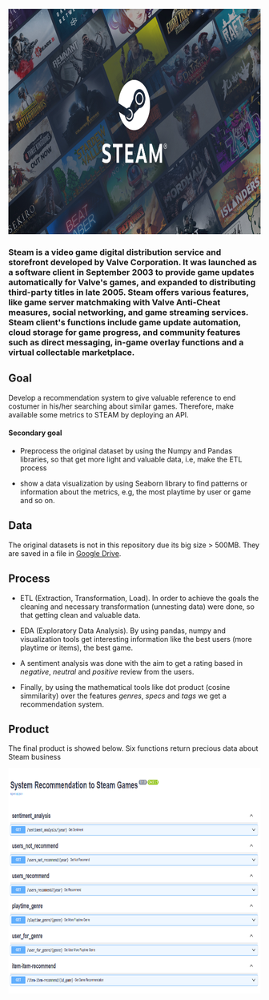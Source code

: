 <p align="center">
  <a href="https://store.steampowered.com/?l=english"><img src="assets/steamLogo.jpg" alt="Steam" height="450px"></a>
</p>

### **Steam** is a video game digital distribution service and storefront developed by Valve Corporation. It was launched as a software client in September 2003 to provide game updates automatically for Valve's games, and expanded to distributing third-party titles in late 2005. Steam offers various features, like game server matchmaking with Valve Anti-Cheat measures, social networking, and game streaming services. Steam client's functions include game update automation, cloud storage for game progress, and community features such as direct messaging, in-game overlay functions and a virtual collectable marketplace.

## Goal

Develop a recommendation system to give valuable reference to end costumer in his/her searching about similar games. Therefore, make available some metrics to STEAM by deploying an API.

#### Secondary goal

*   Preprocess the original dataset by using the Numpy and Pandas libraries, so that get more light and valuable data, i.e, make the ETL process

*   show a data visualization by using Seaborn library to find patterns or information about the metrics, e.g, the most playtime by user or game and so on. 

## Data

The original datasets is not in this repository due its big size > 500MB. They are saved in a file in <a href="https://drive.google.com/drive/folders/1x2wj2gC2Ex9dw1S1Lv-UpDYhcYJgTQKz">Google Drive</a>.

## Process

*   ETL (Extraction, Transformation, Load). In order to achieve the goals the cleaning and necessary transformation (unnesting data) were done, so that getting clean and valuable data.

*   EDA (Exploratory Data Analysis). By using pandas, numpy and visualization tools get interesting information like the best users (more playtime or items), the best game.

*   A sentiment analysis was done with the aim to get a rating based in *negative*, *neutral* and *positive* review from the users.

*   Finally, by using the mathematical tools like dot product (cosine simmilarity) over the features *genres*, *specs* and *tags* we get a recommendation system.

## Product

The final product is showed below. Six functions return precious data about Steam business

<p align="center">
  <a href="https://gamesteamrecommendation-pimlops.onrender.com/docs#/"><img src="assets/apiImage.png" alt="Api" height="450px"></a>
</p>